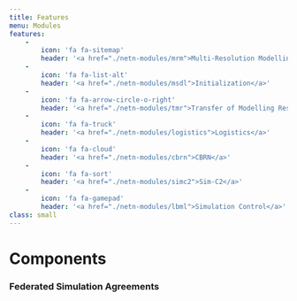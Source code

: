 ```yaml
---
title: Features
menu: Modules
features:
    -
        icon: 'fa fa-sitemap'
        header: '<a href="./netn-modules/mrm">Multi-Resolution Modelling</a>'
    -
        icon: 'fa fa-list-alt'
        header: '<a href="./netn-modules/msdl">Initialization</a>'
    -
        icon: 'fa fa-arrow-circle-o-right'
        header: '<a href="./netn-modules/tmr">Transfer of Modelling Responsibilities</a>'
    -
        icon: 'fa fa-truck'
        header: '<a href="./netn-modules/logistics">Logistics</a>'
    -
        icon: 'fa fa-cloud'
        header: '<a href="./netn-modules/cbrn">CBRN</a>'
    -
        icon: 'fa fa-sort'
        header: '<a href="./netn-modules/simc2">Sim-C2</a>'
    -
        icon: 'fa fa-gamepad'
        header: '<a href="./netn-modules/lbml">Simulation Control</a>'
class: small
---
```


# Components
### Federated Simulation Agreements
